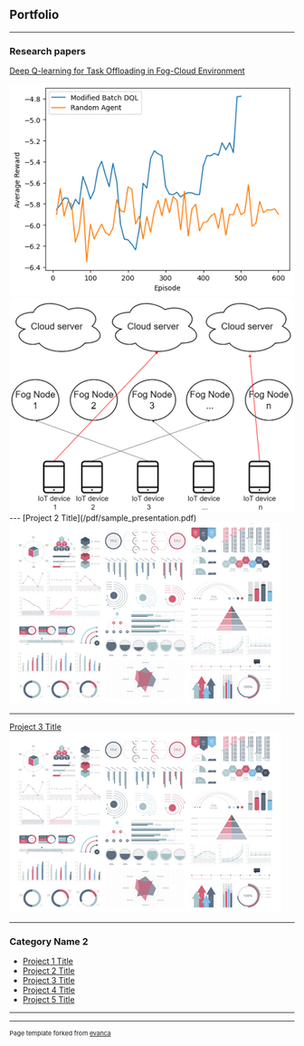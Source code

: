 ## Portfolio

---

### Research papers

[Deep Q-learning for Task Offloading in Fog-Cloud Environment](/pdf/DQL_Task_Offloading.pdf)
<div class="row">
<div class="column">
<img src="images/average reward evaluation.png?raw=true"/>
</div>
<div class="column">
<img src="images/system_model.png?raw=true"/>
</div>
</div>
---
[Project 2 Title](/pdf/sample_presentation.pdf)
<img src="images/dummy_thumbnail.jpg?raw=true"/>

---
[Project 3 Title](http://example.com/)
<img src="images/dummy_thumbnail.jpg?raw=true"/>

---

### Category Name 2

- [Project 1 Title](http://example.com/)
- [Project 2 Title](http://example.com/)
- [Project 3 Title](http://example.com/)
- [Project 4 Title](http://example.com/)
- [Project 5 Title](http://example.com/)

---




---
<p style="font-size:11px">Page template forked from <a href="https://github.com/evanca/quick-portfolio">evanca</a></p>
<!-- Remove above link if you don't want to attibute -->
